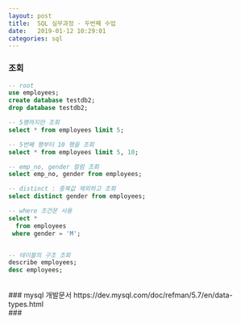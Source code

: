 ```yaml
---
layout: post
title:  SQL 실무과정 - 두번째 수업
date:   2019-01-12 10:29:01
categories: sql
---
```



### 조회
```sql
-- root
use employees;
create database testdb2;
drop database testdb2;

-- 5행까지만 조회
select * from employees limit 5;

-- 5번째 행부터 10 행을 조회
select * from employees limit 5, 10;

-- emp_no, gender 컬럼 조회
select emp_no, gender from employees;

-- distinct : 중복값 제외하고 조회
select distinct gender from employees;

-- where 조건문 사용
select *
  from employees
 where gender = 'M';


-- 테이블의 구조 조회
describe employees;
desc employees;
```

<br>
### mysql 개발문서
https://dev.mysql.com/doc/refman/5.7/en/data-types.html

<br>
###